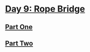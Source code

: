 # [Day 9: Rope Bridge](https://adventofcode.com/2022/day/9)

## [Part One](https://adventofcode.com/2022/day/9#part1)

## [Part Two](https://adventofcode.com/2022/day/9#part2)

